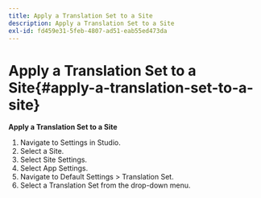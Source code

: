 ```yaml
---
title: Apply a Translation Set to a Site
description: Apply a Translation Set to a Site
exl-id: fd459e31-5feb-4807-ad51-eab55ed473da
---
```

# Apply a Translation Set to a Site{#apply-a-translation-set-to-a-site}

**Apply a Translation Set to a Site**

1. Navigate to Settings in Studio.
1. Select a Site.
1. Select Site Settings.
1. Select App Settings.
1. Navigate to Default Settings > Translation Set.
1. Select a Translation Set from the drop-down menu.
